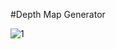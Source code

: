 #Depth Map Generator

![1](https://user-images.githubusercontent.com/94658560/235618792-d578ecdd-e3dd-4299-9092-c42660bf9741.jpg)
